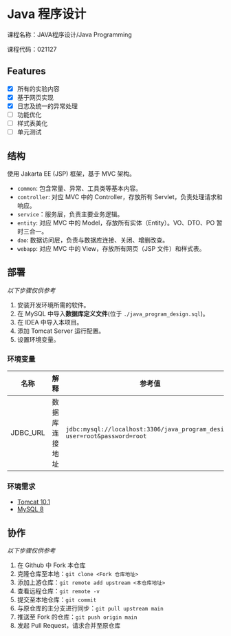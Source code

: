 # Java 程序设计

课程名称：JAVA程序设计/Java Programming

课程代码：021127

## Features

- [x] 所有的实验内容
- [x] 基于网页实现
- [x] 日志及统一的异常处理
- [ ] 功能优化
- [ ] 样式表美化
- [ ] 单元测试

## 结构

使用 Jakarta EE (JSP) 框架，基于 MVC 架构。

- `common`: 包含常量、异常、工具类等基本内容。
- `controller`: 对应 MVC 中的 Controller，存放所有 Servlet，负责处理请求和响应。
- `service`：服务层，负责主要业务逻辑。
- `entity`: 对应 MVC 中的 Model，存放所有实体（Entity）。VO、DTO、PO 暂时三合一。
- `dao`: 数据访问层，负责与数据库连接、关闭、增删改查。
- `webapp`: 对应 MVC 中的 View，存放所有网页（JSP 文件）和样式表。

## 部署

*以下步骤仅供参考*

1. 安装开发环境所需的软件。
2. 在 MySQL 中导入**数据库定义文件**(位于 `./java_program_design.sql`)。
3. 在 IDEA 中导入本项目。
4. 添加 Tomcat Server 运行配置。
5. 设置环境变量。

### 环境变量

| 名称       | 解释      | 参考值                                                                       |
|----------|---------|---------------------------------------------------------------------------|
| JDBC_URL | 数据库连接地址 | `jdbc:mysql://localhost:3306/java_program_design?user=root&password=root` |

### 环境需求

- [Tomcat 10.1](https://tomcat.apache.org/download-10.cgi)
- [MySQL 8](https://dev.mysql.com/downloads/installer/)

## 协作

*以下步骤仅供参考*

1. 在 Github 中 Fork 本仓库
2. 克隆仓库至本地：`git clone <Fork 仓库地址>`
3. 添加上游仓库：`git remote add upstream <本仓库地址>`
4. 查看远程仓库：`git remote -v`
5. 提交至本地仓库：`git commit`
6. 与原仓库的主分支进行同步：`git pull upstream main`
7. 推送至 Fork 的仓库：`git push origin main`
8. 发起 Pull Request，请求合并至原仓库